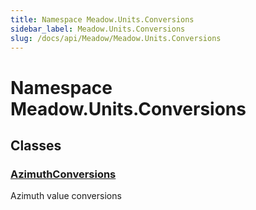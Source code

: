 ```yaml
---
title: Namespace Meadow.Units.Conversions
sidebar_label: Meadow.Units.Conversions
slug: /docs/api/Meadow/Meadow.Units.Conversions
---
```

# Namespace Meadow.Units.Conversions
## Classes
### [AzimuthConversions](../Meadow.Units.Conversions/AzimuthConversions)
Azimuth value conversions
